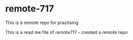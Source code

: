 # remote-717
This is a remote repo for practising

This is a read me file of remote717 - created a remote repo
